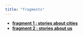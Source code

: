 ```yaml
---
title: "fragments"
---
```


<div class="grid cards" markdown>

-   [__fragment 1 : stories about cities__](./1/index.md)
-   [__fragment 2 : stories about us__](./2/index.md)

</div>
